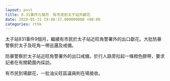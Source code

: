 ```yaml
---
layout: post
title: 8.31事件九個月　有市民到太子站外獻花
date: 2020-05-31 19:48:37.000000000 +08:00
categories: rthk
---
```


太子站831事件9個月，繼續有市民於太子站近旺角警署外的出口獻花。大批防暴警察於太子及旺角一帶巡邏及戒備。

防暴警察於太子站近旺角警署外的出口戒備，於行人路旁拉起一條橙色膠帶，要求記者在有關範圍內採訪。

有市民到場獻花，一批油尖旺區議員則在場接收。
